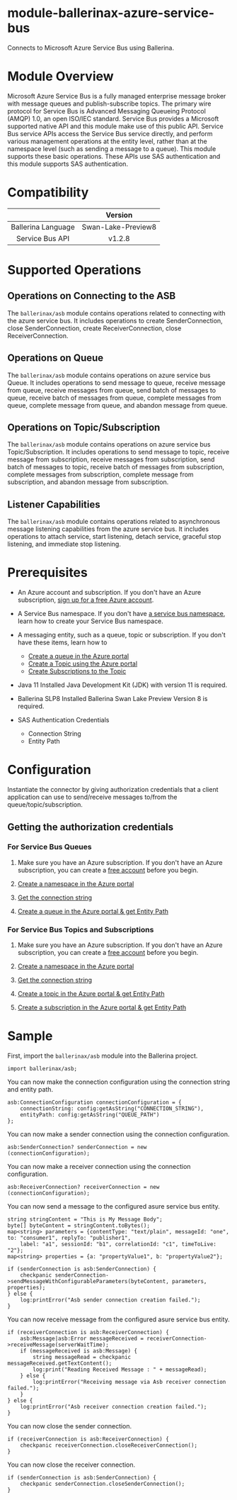# module-ballerinax-azure-service-bus
Connects to Microsoft Azure Service Bus using Ballerina.

# Module Overview
Microsoft Azure Service Bus is a fully managed enterprise message broker with message queues and publish-subscribe
topics. The primary wire protocol for Service Bus is Advanced Messaging Queueing Protocol (AMQP) 1.0, an open ISO/IEC standard. Service Bus provides a Microsoft supported native API and this module make use of this public API. Service Bus service APIs access the Service Bus service directly, and perform various management operations at the entity level,
rather than at the namespace level (such as sending a message to a queue). This module supports these basic operations. These APIs use SAS authentication and this module supports SAS authentication.

# Compatibility
|                     |    Version                  |
|:-------------------:|:---------------------------:|
| Ballerina Language  | Swan-Lake-Preview8          |
| Service Bus API     | v1.2.8                      |

# Supported Operations

## Operations on Connecting to the ASB
The `ballerinax/asb` module contains operations related to connecting with the azure service bus. It includes operations
to create SenderConnection, close SenderConnection, create ReceiverConnection, close ReceiverConnection.

## Operations on Queue
The `ballerinax/asb` module contains operations on azure service bus Queue. It includes operations to send message to
queue, receive message from queue, receive messages from queue, send batch of messages to queue, receive batch of
messages from queue, complete messages from queue, complete message from queue, and abandon message from queue.

## Operations on Topic/Subscription
The `ballerinax/asb` module contains operations on azure service bus Topic/Subscription. It includes operations to send message to topic, receive message from subscription, receive messages from subscription, send batch of messages to
topic, receive batch of messages from subscription, complete messages from subscription, complete message from subscription, and abandon message from subscription.

## Listener Capabilities
The `ballerinax/asb` module contains operations related to asynchronous message listening capabilities from the azure service bus. It includes operations to attach service, start listening, detach service, graceful stop listening, and immediate stop listening.

# Prerequisites

* An Azure account and subscription.
If you don't have an Azure subscription, [sign up for a free Azure account](https://azure.microsoft.com/free/).

* A Service Bus namespace.
If you don't have [a service bus namespace](https://docs.microsoft.com/en-us/azure/service-bus-messaging/service-bus-create-namespace-portal), 
  learn how to create your Service Bus namespace.

* A messaging entity, such as a queue, topic or subscription.
If you don't have these items, learn how to
    * [Create a queue in the Azure portal](https://docs.microsoft.com/en-us/azure/service-bus-messaging/service-bus-quickstart-portal#create-a-queue-in-the-azure-portal)
    * [Create a Topic using the Azure portal](https://docs.microsoft.com/en-us/azure/service-bus-messaging/service-bus-quickstart-topics-subscriptions-portal#create-a-topic-using-the-azure-portal)
    * [Create Subscriptions to the Topic](https://docs.microsoft.com/en-us/azure/service-bus-messaging/service-bus-quickstart-topics-subscriptions-portal#create-subscriptions-to-the-topic)

* Java 11 Installed
Java Development Kit (JDK) with version 11 is required.

* Ballerina SLP8 Installed
Ballerina Swan Lake Preview Version 8 is required.

* SAS Authentication Credentials
    * Connection String
    * Entity Path

# Configuration
Instantiate the connector by giving authorization credentials that a client application can use to send/receive messages
to/from the queue/topic/subscription.

## Getting the authorization credentials

### For Service Bus Queues

1. Make sure you have an Azure subscription. If you don't have an Azure subscription, you can create a
   [free account](https://azure.microsoft.com/en-us/free/) before you begin.

2. [Create a namespace in the Azure portal](https://docs.microsoft.com/en-us/azure/service-bus-messaging/service-bus-quickstart-portal#create-a-namespace-in-the-azure-portal)

3. [Get the connection string](https://docs.microsoft.com/en-us/azure/service-bus-messaging/service-bus-quickstart-portal#get-the-connection-string)

4. [Create a queue in the Azure portal & get Entity Path](https://docs.microsoft.com/en-us/azure/service-bus-messaging/service-bus-quickstart-portal#create-a-queue-in-the-azure-portal)

### For Service Bus Topics and Subscriptions

1. Make sure you have an Azure subscription. If you don't have an Azure subscription, you can create a
   [free account](https://azure.microsoft.com/en-us/free/) before you begin.

2. [Create a namespace in the Azure portal](https://docs.microsoft.com/en-us/azure/service-bus-messaging/service-bus-quickstart-portal#create-a-namespace-in-the-azure-portal)

3. [Get the connection string](https://docs.microsoft.com/en-us/azure/service-bus-messaging/service-bus-quickstart-portal#get-the-connection-string)

4. [Create a topic in the Azure portal & get Entity Path](https://docs.microsoft.com/en-us/azure/service-bus-messaging/service-bus-quickstart-topics-subscriptions-portal#create-a-topic-using-the-azure-portal)

5. [Create a subscription in the Azure portal & get Entity Path](https://docs.microsoft.com/en-us/azure/service-bus-messaging/service-bus-quickstart-topics-subscriptions-portal#create-subscriptions-to-the-topic)

# Sample
First, import the `ballerinax/asb` module into the Ballerina project.
```ballerina
import ballerinax/asb;
```

You can now make the connection configuration using the connection string and entity path.
```ballerina
asb:ConnectionConfiguration connectionConfiguration = {
    connectionString: config:getAsString("CONNECTION_STRING"),
    entityPath: config:getAsString("QUEUE_PATH")
};
```

You can now make a sender connection using the connection configuration.
```ballerina
asb:SenderConnection? senderConnection = new (connectionConfiguration);
```

You can now make a receiver connection using the connection configuration.
```ballerina
asb:ReceiverConnection? receiverConnection = new (connectionConfiguration);
```

You can now send a message to the configured asure service bus entity.
```ballerina
string stringContent = "This is My Message Body"; 
byte[] byteContent = stringContent.toBytes();
map<string> parameters = {contentType: "text/plain", messageId: "one", to: "consumer1", replyTo: "publisher1", 
    label: "a1", sessionId: "b1", correlationId: "c1", timeToLive: "2"};
map<string> properties = {a: "propertyValue1", b: "propertyValue2"};

if (senderConnection is asb:SenderConnection) {
    checkpanic senderConnection->sendMessageWithConfigurableParameters(byteContent, parameters, properties);
} else {
    log:printError("Asb sender connection creation failed.");
}
```

You can now receive message from the configured asure service bus entity.
```ballerina
if (receiverConnection is asb:ReceiverConnection) {
    asb:Message|asb:Error messageReceived = receiverConnection->receiveMessage(serverWaitTime);
    if (messageReceived is asb:Message) {
        string messageRead = checkpanic messageReceived.getTextContent();
        log:print("Reading Received Message : " + messageRead);
    } else {
        log:printError("Receiving message via Asb receiver connection failed.");
    }
} else {
    log:printError("Asb receiver connection creation failed.");
}
```

You can now close the sender connection.
```ballerina
if (receiverConnection is asb:ReceiverConnection) {
    checkpanic receiverConnection.closeReceiverConnection();
}
```

You can now close the receiver connection.
```ballerina
if (senderConnection is asb:SenderConnection) {
    checkpanic senderConnection.closeSenderConnection();
}
```
